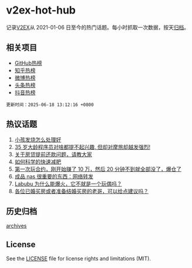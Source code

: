 # v2ex-hot-hub

 记录[V2EX](https://www.v2ex.com/)从 2021-01-06 日至今的热门话题。每小时抓取一次数据，按天[归档](archives)。
 
 ## 相关项目

- [GitHub热榜](https://github.com/lonnyzhang423/github-hot-hub)
- [知乎热榜](https://github.com/lonnyzhang423/zhihu-hot-hub)
- [微博热榜](https://github.com/lonnyzhang423/weibo-hot-hub)
- [头条热榜](https://github.com/lonnyzhang423/toutiao-hot-hub)
- [抖音热榜](https://github.com/lonnyzhang423/douyin-hot-hub)


 `更新时间：2025-06-18 13:12:16 +0800`

## 热议话题

1. [小孩发烧怎么处理好](https://www.v2ex.com/t/1139195)
1. [35 岁大龄程序员对啥都提不起兴趣, 但却对摩旅却越发强烈!](https://www.v2ex.com/t/1139315)
1. [关于房贷提前还款问题，请教大家](https://www.v2ex.com/t/1139184)
1. [如何科学的快速减肥](https://www.v2ex.com/t/1139160)
1. [第一次玩合约，刚开始赚了 10 万，然后 20 分钟不到就全部没了，爆仓了](https://www.v2ex.com/t/1139250)
1. [成品 nas 很重要的东西：网络转发](https://www.v2ex.com/t/1139234)
1. [Labubu 为什么能爆火，它不就是一个玩偶吗？](https://www.v2ex.com/t/1139343)
1. [各位已婚买房或者准备结婚买房的老哥，可以给点建议吗？](https://www.v2ex.com/t/1139365)

## 历史归档

[archives](archives)

## License

See the [LICENSE](LICENSE) file for license rights and limitations (MIT).
